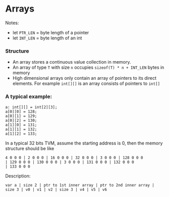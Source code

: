 ﻿# Arrays

Notes: 
* let `PTR_LEN` = byte length of a pointer
* let `INT_LEN` = byte length of an int

### Structure
* An array stores a continuous value collection in memory.
* An array of type `T` with size `n` occupies `sizeof(T) * n + INT_LEN` bytes
in memory
* High dimensional arrays only contain an array of pointers to its direct
elements. For example `int[][]` is an array consists of pointers
to `int[]`

### A typical example:
```
a: int[][] = int[2][3];
a[0][0] = 128;
a[0][1] = 129;
a[0][2] = 130;
a[1][0] = 131;
a[1][1] = 132;
a[1][2] = 133;
```

In a typical 32 bits TVM, assume the starting address is 0, then the 
memory structure should be like
```
4 0 0 0 | 2 0 0 0 | 16 0 0 0 | 32 0 0 0 | 3 0 0 0 | 128 0 0 0 
| 129 0 0 0 | 130 0 0 0 | 3 0 0 0 | 131 0 0 0 | 132 0 0 0 
| 133 0 0 0
```
Description:
```
var a | size 2 | ptr to 1st inner array | ptr to 2nd inner array |
size 3 | v0 | v1 | v2 | size 3 | v4 | v5 | v6 
```

